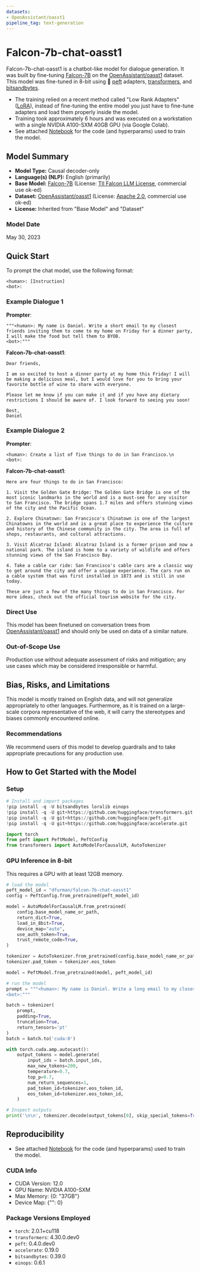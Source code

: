 ```yaml
---
datasets:
- OpenAssistant/oasst1
pipeline_tag: text-generation
---
```


# Falcon-7b-chat-oasst1

Falcon-7b-chat-oasst1 is a chatbot-like model for dialogue generation. It was built by fine-tuning [Falcon-7B](https://huggingface.co/tiiuae/falcon-7b) on the [OpenAssistant/oasst1](https://huggingface.co/datasets/OpenAssistant/oasst1) dataset. 
This model was fine-tuned in 8-bit using 🤗 [peft](https://github.com/huggingface/peft) adapters, [transformers](https://github.com/huggingface/transformers), and [bitsandbytes](https://github.com/TimDettmers/bitsandbytes).
- The training relied on a recent method called "Low Rank Adapters" ([LoRA](https://arxiv.org/pdf/2106.09685.pdf)), instead of fine-tuning the entire model you just have to fine-tune adapters and load them properly inside the model. 
- Training took approximately 6 hours and was executed on a workstation with a single NVIDIA A100-SXM 40GB GPU (via Google Colab).
- See attached [Notebook](https://huggingface.co/dfurman/falcon-7b-chat-oasst1/blob/main/finetune_falcon7b_oasst1_with_bnb_peft.ipynb) for the code (and hyperparams) used to train the model. 

## Model Summary

- **Model Type:** Causal decoder-only
- **Language(s) (NLP):** English (primarily)
- **Base Model:** [Falcon-7B](https://huggingface.co/tiiuae/falcon-7b) (License: [TII Falcon LLM License](https://huggingface.co/tiiuae/falcon-7b#license), commercial use ok-ed)
- **Dataset:** [OpenAssistant/oasst1](https://huggingface.co/datasets/OpenAssistant/oasst1) (License: [Apache 2.0](https://huggingface.co/datasets/OpenAssistant/oasst1/blob/main/LICENSE), commercial use ok-ed)
- **License:** Inherited from "Base Model" and "Dataset"

### Model Date

May 30, 2023

## Quick Start

To prompt the chat model, use the following format:

```
<human>: [Instruction]
<bot>:
```

### Example Dialogue 1

**Prompter**:
```
"""<human>: My name is Daniel. Write a short email to my closest friends inviting them to come to my home on Friday for a dinner party, I will make the food but tell them to BYOB.
<bot>:"""
```

**Falcon-7b-chat-oasst1**:
```
Dear friends,

I am so excited to host a dinner party at my home this Friday! I will be making a delicious meal, but I would love for you to bring your favorite bottle of wine to share with everyone.

Please let me know if you can make it and if you have any dietary restrictions I should be aware of. I look forward to seeing you soon!

Best,
Daniel
```

### Example Dialogue 2

**Prompter**:
```
<human>: Create a list of five things to do in San Francisco.\n
<bot>:
```

**Falcon-7b-chat-oasst1**:
```
Here are four things to do in San Francisco:

1. Visit the Golden Gate Bridge: The Golden Gate Bridge is one of the most iconic landmarks in the world and is a must-see for any visitor to San Francisco. The bridge spans 1.7 miles and offers stunning views of the city and the Pacific Ocean.

2. Explore Chinatown: San Francisco's Chinatown is one of the largest Chinatowns in the world and is a great place to experience the culture and history of the Chinese community in the city. The area is full of shops, restaurants, and cultural attractions.

3. Visit Alcatraz Island: Alcatraz Island is a former prison and now a national park. The island is home to a variety of wildlife and offers stunning views of the San Francisco Bay.

4. Take a cable car ride: San Francisco's cable cars are a classic way to get around the city and offer a unique experience. The cars run on a cable system that was first installed in 1873 and is still in use today.

These are just a few of the many things to do in San Francisco. For more ideas, check out the official tourism website for the city.
```


### Direct Use

This model has been finetuned on conversation trees from [OpenAssistant/oasst1](https://huggingface.co/datasets/OpenAssistant/oasst1) and should only be used on data of a similar nature.

### Out-of-Scope Use

Production use without adequate assessment of risks and mitigation; any use cases which may be considered irresponsible or harmful. 

## Bias, Risks, and Limitations

This model is mostly trained on English data, and will not generalize appropriately to other languages. Furthermore, as it is trained on a large-scale corpora representative of the web, it will carry the stereotypes and biases commonly encountered online.

### Recommendations

We recommend users of this model to develop guardrails and to take appropriate precautions for any production use.

## How to Get Started with the Model

### Setup
```python
# Install and import packages
!pip install -q -U bitsandbytes loralib einops
!pip install -q -U git+https://github.com/huggingface/transformers.git 
!pip install -q -U git+https://github.com/huggingface/peft.git
!pip install -q -U git+https://github.com/huggingface/accelerate.git

import torch
from peft import PeftModel, PeftConfig
from transformers import AutoModelForCausalLM, AutoTokenizer
```

### GPU Inference in 8-bit

This requires a GPU with at least 12GB memory.

```python
# load the model
peft_model_id = "dfurman/falcon-7b-chat-oasst1"
config = PeftConfig.from_pretrained(peft_model_id)

model = AutoModelForCausalLM.from_pretrained(
    config.base_model_name_or_path, 
    return_dict=True, 
    load_in_8bit=True, 
    device_map="auto",
    use_auth_token=True,
    trust_remote_code=True,
)

tokenizer = AutoTokenizer.from_pretrained(config.base_model_name_or_path)
tokenizer.pad_token = tokenizer.eos_token

model = PeftModel.from_pretrained(model, peft_model_id)
```

```python
# run the model
prompt = """<human>: My name is Daniel. Write a long email to my closest friends inviting them to come to my home on Friday for a dinner party, I will make the food but tell them to BYOB.
<bot>:"""

batch = tokenizer(
    prompt,
    padding=True,
    truncation=True,
    return_tensors='pt'
)
batch = batch.to('cuda:0')

with torch.cuda.amp.autocast():
    output_tokens = model.generate(
        input_ids = batch.input_ids, 
        max_new_tokens=200,
        temperature=0.7,
        top_p=0.7,
        num_return_sequences=1,
        pad_token_id=tokenizer.eos_token_id,
        eos_token_id=tokenizer.eos_token_id,
    )

# Inspect outputs
print('\n\n', tokenizer.decode(output_tokens[0], skip_special_tokens=True))
```

## Reproducibility

- See attached [Notebook](https://huggingface.co/dfurman/falcon-7b-chat-oasst1/blob/main/finetune_falcon7b_oasst1_with_bnb_peft.ipynb) for the code (and hyperparams) used to train the model. 

### CUDA Info

- CUDA Version: 12.0
- GPU Name: NVIDIA A100-SXM
- Max Memory: {0: "37GB"}
- Device Map: {"": 0}

### Package Versions Employed

- `torch`: 2.0.1+cu118
- `transformers`: 4.30.0.dev0
- `peft`: 0.4.0.dev0
- `accelerate`: 0.19.0
- `bitsandbytes`: 0.39.0
- `einops`: 0.6.1
